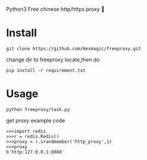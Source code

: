 Python3 Free chinese http/https proxy 🚩 


# Install

```
git clone https://github.com/Hexmagic/freeproxy.git
```
change dir to freeproxy locate,then do

```
pip install -r requirement.txt
```

# Usage

```
python freeproxy/task.py
```

get proxy example code

```
>>>import redis
>>>r = redis.Redis()
>>>proxy = r.srandmember('http_proxy',1)
>>>proxy
b'http:127.0.0.1:8080'
```






